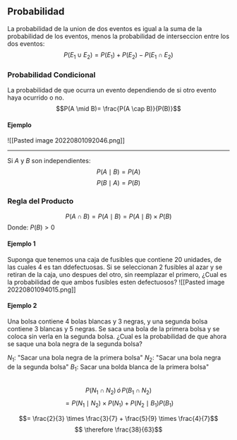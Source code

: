 ## Probabilidad
La probabilidad de la union de dos eventos es igual a la suma de la probabilidad de los eventos, menos la probabilidad de interseccion entre los dos eventos:
$$P(E_1 \cup E_2) = P(E_1) + P(E_2) - P(E_1 \cap E_2)$$
### Probabilidad Condicional
La probabilidad de que ocurra un evento dependiendo de si otro evento haya ocurrido o no.
$$P(A \mid B)= \frac{P(A \cap B)}{P(B)}$$
#### Ejemplo
![[Pasted image 20220801092046.png]]


---
Si $A$ y $B$ son independientes:
$$P(A \mid B)=P(A)$$
$$P(B \mid A)=P(B)$$

### Regla del Producto
$$P(A \cap B)= P(A \mid B)=P(A \mid B)\times P(B)$$
Donde: $P(B) > 0$

#### Ejemplo 1
Suponga que tenemos una caja de fusibles que contiene 20 unidades, de las cuales 4 es tan ddefectuosas. Si se seleccionan 2 fusibles al azar y se retiran de la caja, uno despues del otro, sin reemplazar el primero, ¿Cual es la probabilidad de que ambos fusibles esten defectuosos?
![[Pasted image 20220801094015.png]]

#### Ejemplo 2
Una bolsa contiene 4 bolas blancas y 3 negras, y una segunda bolsa contiene 3 blancas y 5 negras. Se saca una bola de la primera bolsa y se coloca sin verla en la segunda bolsa. ¿Cual es la probabilidad de que ahora se saque una bola negra de la segunda bolsa?

$N_1:$ "Sacar una bola negra de la primera bolsa"
$N_2:$ "Sacar una bola negra de la segunda bolsa"
$B_1:$ Sacar una bolda blanca de la primera bolsa"
$$ \, $$
$$P(N_1 \cap N_2) \, ó \, P(B_1 \cap N_2)$$
$$=P(N_1 \mid N_2) \times P(N_1) + P(N_2 \mid B_1) P(B_1)$$

$$= \frac{2}{3} \times \frac{3}{7} + \frac{5}{9} \times \frac{4}{7}$$
$$ \therefore \frac{38}{63}$$
